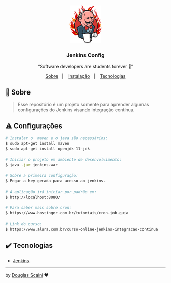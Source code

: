 <h1 align="center"><img src="./.github/jenkins.svg" width="100px"/></h1>

<h3 align="center">Jenkins Config</h3>

<p align="center">“Software developers are students forever 🧠”</p>

<p align="center">
  <a href="#about">Sobre</a>&nbsp;&nbsp;&nbsp;|&nbsp;&nbsp;&nbsp;
  <a href="#config">Instalação</a>&nbsp;&nbsp;&nbsp;|&nbsp;&nbsp;&nbsp;
  <a href="#technologies">Tecnologias</a>
</p>

## :speech_balloon: Sobre <a name="about"></a>

> Esse repositório é um projeto somente para aprender algumas configurações do Jenkins visando integração contínua.

## :warning: Configurações <a name="config"></a>

```bash
# Instalar o  maven e o java são necessários:
$ sudo apt-get install maven
$ sudo apt-get install openjdk-11-jdk

# Iniciar o projeto em ambiente de desenvolvimento:
$ java -jar jenkins.war

# Sobre a primeira configuração:
$ Pegar a key gerada para acesso ao jenkins.

# A aplicação irá iniciar por padrão em:
$ http://localhost:8080/

# Para saber mais sobre cron:
$ https://www.hostinger.com.br/tutoriais/cron-job-guia

# Link do curso:
$ https://www.alura.com.br/curso-online-jenkins-integracao-continua
```

## :heavy_check_mark: Tecnologias <a name="technologies"></a>

-   [Jenkins](https://www.jenkins.io/)

---

by [Douglas Scaini](https://www.github.com/douglasscaini) ❤️
